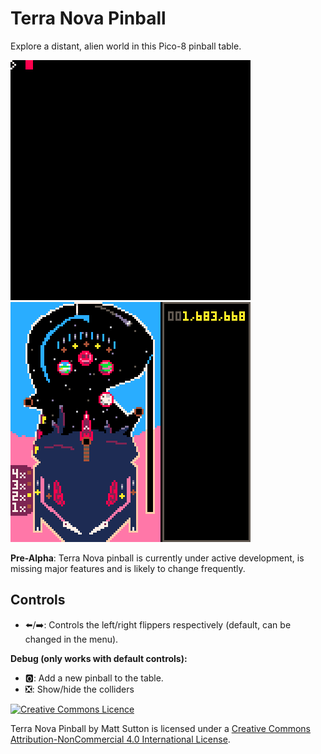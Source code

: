 # Terra Nova Pinball
Explore a distant, alien world in this Pico-8 pinball table.

![alt text](assets/terra-nova-pinball-menu-demo1.gif "Recording of menu screen")
![alt text](assets/terra-nova-pinball-dev1.gif "Recording of current gameplay")

**Pre-Alpha**: Terra Nova pinball is currently under active development, is missing major features and is likely to change frequently.

## Controls
- ⬅️/➡️: Controls the left/right flippers respectively (default, can be changed in the menu).

**Debug (only works with default controls):**
- 🅾️: Add a new pinball to the table.
- ❎: Show/hide the colliders

[![Creative Commons Licence](https://i.creativecommons.org/l/by-nc/4.0/88x31.png)](http://creativecommons.org/licenses/by-nc/4.0/)

Terra Nova Pinball by Matt Sutton is licensed under a [Creative Commons Attribution-NonCommercial 4.0 International License](http://creativecommons.org/licenses/by-nc/4.0/).
